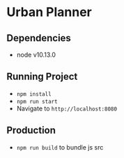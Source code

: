 # Urban Planner

## Dependencies

- node v10.13.0

## Running Project

  - `npm install`
  - `npm run start`
  - Navigate to `http://localhost:8080`

## Production

  - `npm run build` to bundle js src
